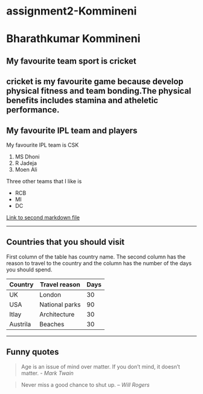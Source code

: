 # assignment2-Kommineni
# Bharathkumar Kommineni
## My favourite team sport is cricket
cricket is my favourite game because **develop physical fitness and team bonding**.The physical benefits includes **stamina and atheletic performance**.
-----
## My favourite IPL team and players
My favourite IPL team is CSK
1. MS Dhoni
2. R Jadeja
3. Moen Ali

Three other teams that I like is 
- RCB
- MI
- DC


[Link to second markdown file](AboutMe.md)

----
## Countries that you should visit
First column of the table has country name. The second column has the reason to travel to the country and the column has the number of the days you should spend.

| Country | Travel reason | Days |
|---------|---------------|-------|
| UK | London | 30  |
| USA | National parks | 90 |
| Itlay | Architecture | 30 |
| Austrila | Beaches | 30 |

----
## Funny quotes
> Age is an issue of mind over matter. If you don’t mind, it doesn’t matter. - *Mark Twain*

> Never miss a good chance to shut up. – *Will Rogers*
